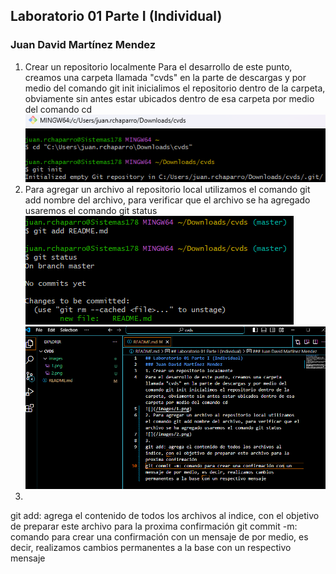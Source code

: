 ## Laboratorio 01 Parte I (Individual)
### Juan David Martínez Mendez
1. Crear un repositorio localmente
Para el desarrollo de este punto, creamos una carpeta llamada "cvds" en la parte de descargas y por medio del comando git init inicialimos el repositorio dentro de la carpeta, obviamente sin antes estar ubicados dentro de esa carpeta por medio del comando cd
![](/images/1.png)
2. Para agregar un archivo al repositorio local utilizamos el comando git add nombre del archivo, para verificar que el archivo se ha agregado usaremos el comando git status
![](/images/2.png)
![README en visual](/images/0.png)
3. 
git add: agrega el contenido de todos los archivos al indice, con el objetivo de preparar este archivo para la proxima confirmación
git commit -m: comando para crear una confirmación con un mensaje de por medio, es decir, realizamos cambios permanentes a la base con un respectivo mensaje